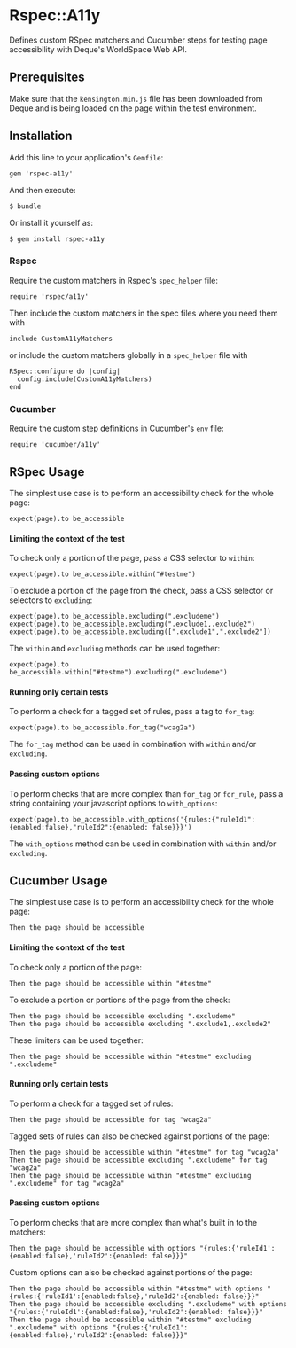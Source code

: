 # Rspec::A11y

Defines custom RSpec matchers and Cucumber steps for testing page accessibility with Deque's WorldSpace Web API.

## Prerequisites

Make sure that the `kensington.min.js` file has been downloaded from Deque and is being loaded on the page within the test environment.

## Installation

Add this line to your application's `Gemfile`:

    gem 'rspec-a11y'

And then execute:

    $ bundle

Or install it yourself as:

    $ gem install rspec-a11y

### Rspec

Require the custom matchers in Rspec's `spec_helper` file:

    require 'rspec/a11y'

Then include the custom matchers in the spec files where you need them with

    include CustomA11yMatchers

or include the custom matchers globally in a `spec_helper` file with

    RSpec::configure do |config|
      config.include(CustomA11yMatchers)
    end

### Cucumber

Require the custom step definitions in Cucumber's `env` file:

    require 'cucumber/a11y'

## RSpec Usage

The simplest use case is to perform an accessibility check for the whole page:

    expect(page).to be_accessible

#### Limiting the context of the test

To check only a portion of the page, pass a CSS selector to `within`:

    expect(page).to be_accessible.within("#testme")

To exclude a portion of the page from the check, pass a CSS selector or selectors to `excluding`:

    expect(page).to be_accessible.excluding(".excludeme")
    expect(page).to be_accessible.excluding(".exclude1,.exclude2")
    expect(page).to be_accessible.excluding([".exclude1",".exclude2"])


The `within` and `excluding` methods can be used together:

    expect(page).to be_accessible.within("#testme").excluding(".excludeme")

#### Running only certain tests

To perform a check for a tagged set of rules, pass a tag to `for_tag`:

    expect(page).to be_accessible.for_tag("wcag2a")

The `for_tag` method can be used in combination with `within` and/or `excluding`.

#### Passing custom options

To perform checks that are more complex than `for_tag` or `for_rule`, pass a string containing your javascript options to `with_options`:

    expect(page).to be_accessible.with_options('{rules:{"ruleId1":{enabled:false},"ruleId2":{enabled: false}}}')

The `with_options` method can be used in combination with `within` and/or `excluding`.

## Cucumber Usage

The simplest use case is to perform an accessibility check for the whole page:

    Then the page should be accessible

#### Limiting the context of the test

To check only a portion of the page:

    Then the page should be accessible within "#testme"

To exclude a portion or portions of the page from the check:

    Then the page should be accessible excluding ".excludeme"
    Then the page should be accessible excluding ".exclude1,.exclude2"

These limiters can be used together:

    Then the page should be accessible within "#testme" excluding ".excludeme"

#### Running only certain tests

To perform a check for a tagged set of rules:

    Then the page should be accessible for tag "wcag2a"

Tagged sets of rules can also be checked against portions of the page:

    Then the page should be accessible within "#testme" for tag "wcag2a"
    Then the page should be accessible excluding ".excludeme" for tag "wcag2a"
    Then the page should be accessible within "#testme" excluding ".excludeme" for tag "wcag2a"

#### Passing custom options

To perform checks that are more complex than what's built in to the matchers:

    Then the page should be accessible with options "{rules:{'ruleId1':{enabled:false},'ruleId2':{enabled: false}}}"

Custom options can also be checked against portions of the page:

    Then the page should be accessible within "#testme" with options "{rules:{'ruleId1':{enabled:false},'ruleId2':{enabled: false}}}"
    Then the page should be accessible excluding ".excludeme" with options "{rules:{'ruleId1':{enabled:false},'ruleId2':{enabled: false}}}"
    Then the page should be accessible within "#testme" excluding ".excludeme" with options "{rules:{'ruleId1':{enabled:false},'ruleId2':{enabled: false}}}"

